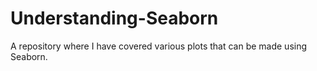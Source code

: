 # Understanding-Seaborn
A repository where I have covered various plots that can be made using Seaborn.
